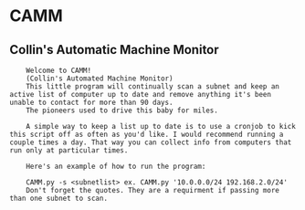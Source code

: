 # CAMM
## Collin's Automatic Machine Monitor
 
        Welcome to CAMM!
        (Collin's Automated Machine Monitor)
        This little program will continually scan a subnet and keep an active list of computer up to date and remove anything it's been unable to contact for more than 90 days.
        The pioneers used to drive this baby for miles.

        A simple way to keep a list up to date is to use a cronjob to kick this script off as often as you'd like. I would recommend running a couple times a day. That way you can collect info from computers that run only at particular times.

        Here's an example of how to run the program:

        CAMM.py -s <subnetlist> ex. CAMM.py '10.0.0.0/24 192.168.2.0/24' 
        Don't forget the quotes. They are a requirment if passing more than one subnet to scan.
